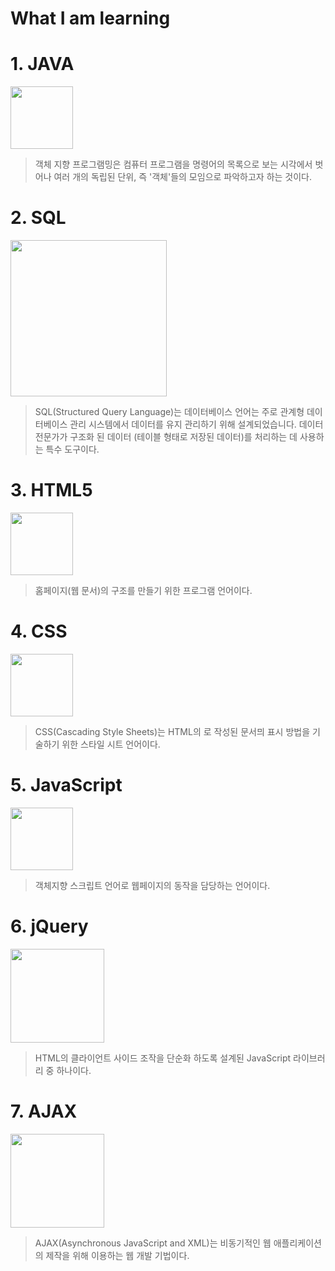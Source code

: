 # What I am learning


# 1. JAVA
<img src= https://user-images.githubusercontent.com/103159709/185340150-745bba9f-889b-41bd-9565-f336ff10d2a5.png width=100px>

> 객체 지향 프로그램밍은 컴퓨터 프로그램을 명령어의 목록으로 보는 시각에서 벗어나 여러 개의 독립된 단위, 즉 '객체'들의 모임으로 파악하고자 하는 것이다.




# 2. SQL

<img src = https://user-images.githubusercontent.com/103159709/185337586-5727b413-07f8-47a6-a614-0405d3a863a0.png width=250px>

> SQL(Structured Query Language)는 데이터베이스 언어는 주로 관계형 데이터베이스 관리 시스템에서 데이터를 유지 관리하기 위해 설계되었습니다. 데이터 전문가가 구조화 된 데이터 (테이블 형태로 저장된 데이터)를 처리하는 데 사용하는 특수 도구이다. 




# 3. HTML5

<img src = https://user-images.githubusercontent.com/103159709/185337868-911e21b9-5657-4d16-a257-0f6b52d3a661.png width=100px>

> 홈페이지(웹 문서)의 구조를 만들기 위한 프로그램 언어이다.




# 4. CSS
<img src= https://user-images.githubusercontent.com/103159709/185338011-95446148-83d2-4b82-a3d0-1405e548e166.png width=100px>

> CSS(Cascading Style Sheets)는 HTML의 로 작성된 문서믜 표시 방법을 기술하기 위한 스타일 시트 언어이다. 




# 5. JavaScript

<img src= https://user-images.githubusercontent.com/103159709/185337903-701bff64-cfdc-44ec-9929-0a60942dceeb.png width=100px>

> 객체지향 스크립트 언어로 웹페이지의 동작을 담당하는 언어이다.




# 6. jQuery

<img src= https://user-images.githubusercontent.com/103159709/185337893-55907e7d-c419-4cc3-93f3-e02ea001a0fd.png width=150px>

> HTML의 클라이언트 사이드 조작을 단순화 하도록 설계된 JavaScript 라이브러리 중 하나이다. 




# 7. AJAX

<img src= https://user-images.githubusercontent.com/103159709/185337875-ba4a0e36-fa0e-49d6-b111-0de41764ecac.png width=150px>

> AJAX(Asynchronous JavaScript and XML)는 비동기적인 웹 애플리케이션의 제작을 위해 이용하는 웹 개발 기법이다.
